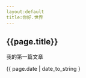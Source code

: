 ```yaml
---
layout:default
title:你好.世界
---
```


<h2>{{page.title}}</h2>
<p>我的第一篇文章<p>
<p>{{ page.date | date_to_string }</p>